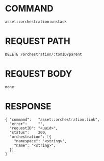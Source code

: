 # COMMAND

`asset::orchestration:unstack`

# REQUEST PATH

```
DELETE /orchestration/:tomID/parent
```

# REQUEST BODY

```
none
```

# RESPONSE

```
{ "command":   "asset::orchestration:link",
  "error":     "",
  "requestID": "<uuid>",
  "status":    200,
  "orchestration": [{
    "namespace": "<string>",
    "name": "<string>",
  }]
}
```
